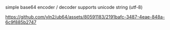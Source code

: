 simple base64 encoder / decoder supports unicode string (utf-8)


https://github.com/yln2/ub64/assets/80591183/2191bafc-3487-4eae-848a-6c9f885b2747

